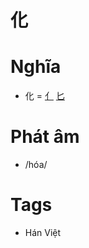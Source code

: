 # 化

# Nghĩa
* 化 = [亻](亻.md) [匕](匕.md)

# Phát âm
* /hóa/

# Tags
* Hán Việt

<script>window.HANZI_FIELD='化';</script>
